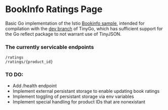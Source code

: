 # BookInfo Ratings Page

Basic Go implementation of the Istio [Bookinfo sample](https://github.com/istio/istio/tree/master/samples/bookinfo), intended for compilation with the [dev branch](https://github.com/tinygo-org/tinygo/tree/dev) of TinyGo, which has sufficient support for the Go reflect package to not warrant use of TinyJSON.


### The currently servicable endpoints
```
/ratings
/ratings/{product_id}
```

### TO DO:
* Add /health endpoint
* Implement external persistant storage to enable updating book ratings
* Implement toggling of persistant storage via env variables
* Implement special handling for product IDs that are nonexistant